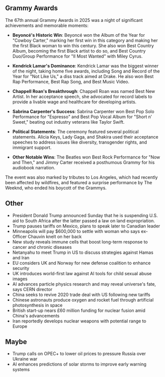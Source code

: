 ## Grammy Awards

The 67th annual Grammy Awards in 2025 was a night of significant achievements and memorable moments:

- **Beyoncé's Historic Win**: Beyoncé won the Album of the Year for "Cowboy Carter," marking her first win in this category and making her the first Black woman to win this century. She also won Best Country Album, becoming the first Black artist to do so, and Best Country Duo/Group Performance for "II Most Wanted" with Miley Cyrus.

- **Kendrick Lamar's Dominance**: Kendrick Lamar was the biggest winner of the night, taking home five awards, including Song and Record of the Year for "Not Like Us," a diss track aimed at Drake. He also won Best Rap Performance, Best Rap Song, and Best Music Video.

- **Chappell Roan's Breakthrough**: Chappell Roan was named Best New Artist. In her acceptance speech, she advocated for record labels to provide a livable wage and healthcare for developing artists.

- **Sabrina Carpenter's Success**: Sabrina Carpenter won Best Pop Solo Performance for "Espresso" and Best Pop Vocal Album for "Short n’ Sweet," beating out industry veterans like Taylor Swift.

- **Political Statements**: The ceremony featured several political statements. Alicia Keys, Lady Gaga, and Shakira used their acceptance speeches to address issues like diversity, transgender rights, and immigrant support.

- **Other Notable Wins**: The Beatles won Best Rock Performance for "Now and Then," and Jimmy Carter received a posthumous Grammy for his audiobook narration.

The event was also marked by tributes to Los Angeles, which had recently been affected by wildfires, and featured a surprise performance by The Weeknd, who ended his boycott of the Grammys.

## Other
* President Donald Trump announced Sunday that he is suspending U.S. aid to South Africa after the latter passed a law on land expropriation.
* Trump pauses tariffs on Mexico, plans to speak later to Canadian leader
* Minneapolis will pay $600,000 to settle with woman who says ex-Officer Chauvin knelt on her back 
* New study reveals immune cells that boost long-term response to cancer and chronic diseases
* Netanyahu to meet Trump in US to discuss strategies against Hamas and Iran 
* EU considers UK and Norway for new defense coalition to enhance security
* UK introduces world-first law against AI tools for child sexual abuse images 
* AI advances particle physics research and may reveal universe's fate, says CERN director
* China seeks to revive 2020 trade deal with US following new tariffs
* Chinese astronauts produce oxygen and rocket fuel through artificial photosynthesis in space
* British start-up nears £60 million funding for nuclear fusion amid China's advancements
* Iran reportedly develops nuclear weapons with potential range to Europe

## Maybe
* Trump calls on OPEC+ to lower oil prices to pressure Russia over Ukraine war
* AI enhances predictions of solar storms to improve early warning systems 

